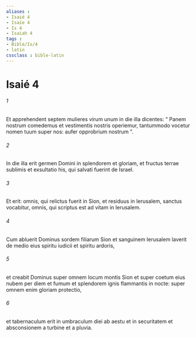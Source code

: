 ```yaml
---
aliases : 
- Isaié 4
- Isaïe 4
- Is 4
- Isaiah 4
tags : 
- Bible/Is/4
- latin
cssclass : bible-latin
---
```


# Isaié 4

###### 1
Et apprehendent septem mulieres virum unum in die illa dicentes: “ Panem nostrum comedemus et vestimentis nostris operiemur, tantummodo vocetur nomen tuum super nos: aufer opprobrium nostrum ”.
###### 2
In die illa erit germen Domini in splendorem et gloriam, et fructus terrae sublimis et exsultatio his, qui salvati fuerint de Israel.
###### 3
Et erit: omnis, qui relictus fuerit in Sion, et residuus in Ierusalem, sanctus vocabitur, omnis, qui scriptus est ad vitam in Ierusalem.
###### 4
Cum abluerit Dominus sordem filiarum Sion et sanguinem Ierusalem laverit de medio eius spiritu iudicii et spiritu ardoris,
###### 5
et creabit Dominus super omnem locum montis Sion et super coetum eius nubem per diem et fumum et splendorem ignis flammantis in nocte: super omnem enim gloriam protectio,
###### 6
et tabernaculum erit in umbraculum diei ab aestu et in securitatem et absconsionem a turbine et a pluvia.
